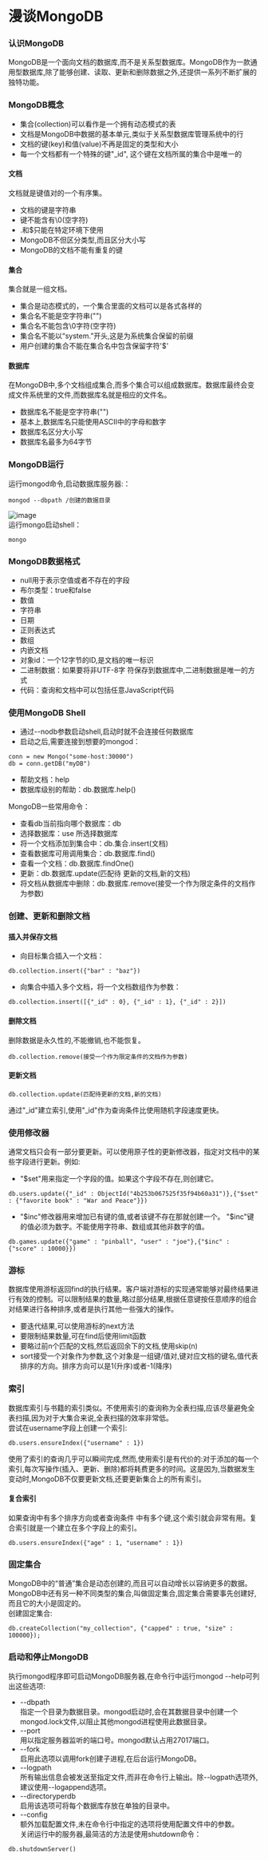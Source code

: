 # 漫谈MongoDB
### 认识MongoDB
MongoDB是一个面向文档的数据库,而不是关系型数据库。MongoDB作为一款通用型数据库,除了能够创建、读取、更新和删除数据之外,还提供一系列不断扩展的独特功能。

### MongoDB概念
- 集合(collection)可以看作是一个拥有动态模式的表
- 文档是MongoDB中数据的基本单元,类似于关系型数据库管理系统中的行
- 文档的键(key)和值(value)不再是固定的类型和大小
- 每一个文档都有一个特殊的键"_id", 这个键在文档所属的集合中是唯一的

#### 文档
文档就是键值对的一个有序集。
- 文档的键是字符串
- 键不能含有\0(空字符)
- .和$只能在特定环境下使用
- MongoDB不但区分类型,而且区分大小写
- MongoDB的文档不能有重复的键

#### 集合
集合就是一组文档。
- 集合是动态模式的，一个集合里面的文档可以是各式各样的
- 集合名不能是空字符串("")
- 集合名不能包含\0字符(空字符)
- 集合名不能以“system.”开头,这是为系统集合保留的前缀
- 用户创建的集合不能在集合名中包含保留字符'$'

#### 数据库
在MongoDB中,多个文档组成集合,而多个集合可以组成数据库。数据库最终会变成文件系统里的文件,而数据库名就是相应的文件名。
- 数据库名不能是空字符串("")
- 基本上,数据库名只能使用ASCII中的字母和数字
- 数据库名区分大小写
- 数据库名最多为64字节

### MongoDB运行
运行mongod命令,启动数据库服务器:：
```mongo
mongod --dbpath /创建的数据目录
```
![image](https://i.niupic.com/images/2017/10/11/Zjk8Lb.png)  
运行mongo启动shell：
```mongo
mongo
```

### MongoDB数据格式
- null用于表示空值或者不存在的字段
- 布尔类型：true和false
- 数值
- 字符串
- 日期
- 正则表达式
- 数组
- 内嵌文档
- 对象id：一个12字节的ID,是文档的唯一标识
- 二进制数据：如果要将非UTF-8字
符保存到数据库中,二进制数据是唯一的方式
- 代码：查询和文档中可以包括任意JavaScript代码

### 使用MongoDB Shell
- 通过--nodb参数启动shell,启动时就不会连接任何数据库
- 启动之后,需要连接到想要的mongod：
```
conn = new Mongo("some-host:30000")
db = conn.getDB("myDB")
```
- 帮助文档：help
- 数据库级别的帮助：db.数据库.help()

MongoDB一些常用命令：
- 查看db当前指向哪个数据库：db
- 选择数据库：use 所选择数据库
- 将一个文档添加到集合中：db.集合.insert(文档)
- 查看数据库可用调用集合：db.数据库.find()
- 查看一个文档：db.数据库.findOne()
- 更新：db.数据库.update(匹配待
更新的文档,新的文档)
- 将文档从数据库中删除：db.数据库.remove(接受一个作为限定条件的文档作为参数)

### 创建、更新和删除文档
#### 插入并保存文档
- 向目标集合插入一个文档：
```
db.collection.insert({"bar" : "baz"})
```
- 向集合中插入多个文档，将一个文档数组作为参数：
```
db.collection.insert([{"_id" : 0}, {"_id" : 1}, {"_id" : 2}])
```
#### 删除文档
删除数据是永久性的,不能撤销,也不能恢复。
```
db.collection.remove(接受一个作为限定条件的文档作为参数)
```
#### 更新文档
```
db.collection.update(匹配待更新的文档,新的文档)
```
通过"_id"建立索引,使用"_id"作为查询条件比使用随机字段速度更快。

### 使用修改器
通常文档只会有一部分要更新。可以使用原子性的更新修改器，指定对文档中的某些字段进行更新。例如:
- "$set"用来指定一个字段的值。如果这个字段不存在,则创建它。
```
db.users.update({"_id" : ObjectId("4b253b067525f35f94b60a31")},{"$set" : {"favorite book" : "War and Peace"}})
```
- "$inc"修改器用来增加已有键的值,或者该键不存在那就创建一个。  
"$inc"键的值必须为数字。不能使用字符串、数组或其他非数字的值。
```
db.games.update({"game" : "pinball", "user" : "joe"},{"$inc" : {"score" : 10000}})
```

### 游标
数据库使用游标返回find的执行结果。客户端对游标的实现通常能够对最终结果进行有效的控制。可以限制结果的数量,略过部分结果,根据任意键按任意顺序的组合对结果进行各种排序,或者是执行其他一些强大的操作。
- 要迭代结果,可以使用游标的next方法
- 要限制结果数量,可在find后使用limit函数
- 要略过前n个匹配的文档,然后返回余下的文档,使用skip(n)
- sort接受一个对象作为参数,这个对象是一组键/值对,键对应文档的键名,值代表排序的方向。排序方向可以是1(升序)或者-1(降序)

### 索引
数据库索引与书籍的索引类似。不使用索引的查询称为全表扫描,应该尽量避免全表扫描,因为对于大集合来说,全表扫描的效率非常低。  
尝试在username字段上创建一个索引:
```
db.users.ensureIndex({"username" : 1})
```
使用了索引的查询几乎可以瞬间完成,然而,使用索引是有代价的:对于添加的每一个索引,每次写操作(插入、更新、删除)都将耗费更多的时间。这是因为,当数据发生变动时,MongoDB不仅要更新文档,还要更新集合上的所有索引。
#### 复合索引
如果查询中有多个排序方向或者查询条件
中有多个键,这个索引就会非常有用。复合索引就是一个建立在多个字段上的索引。
```
db.users.ensureIndex({"age" : 1, "username" : 1})
```

### 固定集合
MongoDB中的“普通”集合是动态创建的,而且可以自动增长以容纳更多的数据。MongoDB中还有另一种不同类型的集合,叫做固定集合,固定集合需要事先创建好,而且它的大小是固定的。  
创建固定集合:
```
db.createCollection("my_collection", {"capped" : true, "size" : 100000});
```

### 启动和停止MongoDB
执行mongod程序即可启动MongoDB服务器,在命令行中运行mongod --help可列出这些选项:
- --dbpath  
指定一个目录为数据目录。mongod启动时,会在其数据目录中创建一个mongod.lock文件,以阻止其他mongod进程使用此数据目录。
- --port  
用以指定服务器监听的端口号。mongod默认占用27017端口。
- --fork  
启用此选项以调用fork创建子进程,在后台运行MongoDB。
- --logpath  
所有输出信息会被发送至指定文件,而非在命令行上输出。除--logpath选项外,建议使用--logappend选项。
- --directoryperdb  
启用该选项可将每个数据库存放在单独的目录中。
- --config  
额外加载配置文件,未在命令行中指定的选项将使用配置文件中的参数。  
关闭运行中的服务器,最简洁的方法是使用shutdown命令：
```
db.shutdownServer()
```